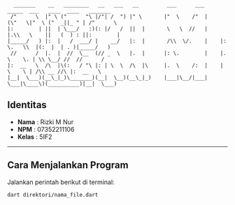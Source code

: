 ```
  _______    __   ________   __   ___   __         ___      ___      _____  ___   ____  ____   _______
 /"      \  |" \ ("      "\ |/"| /  ") |" \       |"  \    /"  |    (\"   \|"  \ ("  _||_ " | /"      \
|:        | ||  | \___/   :)(: |/   /  ||  |       \   \  //   |    |.\\   \    ||   (  ) : ||:        |
|_____/   ) |:  |   /  ___/ |    __/   |:  |       /\\  \/.    |    |: \.   \\  |(:  |  | . )|_____/   )
 //      /  |.  |  //  \__  (// _  \   |.  |      |: \.        |    |.  \    \. | \\ \__/ //  //      /
|:  __   \  /\  |\(:   / "\ |: | \  \  /\  |\     |.  \    /:  |    |    \    \ | /\\ __ //\ |:  __   \
|__|  \___)(__\_|_)\_______)(__|  \__)(__\_|_)    |___|\__/|___|     \___|\____\)(__________)|__|  \___)
```


## Identitas
- **Nama**  : Rizki M Nur
- **NPM**   : 07352211106
- **Kelas** : 5IF2

---

## Cara Menjalankan Program
Jalankan perintah berikut di terminal:

```bash
dart direktori/nama_file.dart
